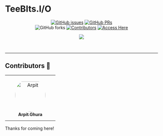 #  TeeBIts.I/O

<div align="center">

[![GitHub issues](https://img.shields.io/github/issues/TreeBitsIO/AssignmentCoreMembers?color=pink&logo=github)](https://github.com/TreeBitsIO/AssignmentCoreMembers/issues)
[![GitHub PRs](https://img.shields.io/github/issues-pr/TreeBitsIO/AssignmentCoreMembers?style=social&logo=github)](https://github.com/TreeBitsIO/AssignmentCoreMembers/pulls)          
![GitHub forks](https://img.shields.io/github/forks/TreeBitsIO/AssignmentCoreMembers?logo=git)
[![Contributors](https://img.shields.io/github/contributors/TreeBitsIO/AssignmentCoreMembers?color=2b9348)](https://github.com/TreeBitsIO/AssignmentCoreMembers/contributors")
[![Access Here](https://img.shields.io/badge/Access-Here-brightgreen?style=?style=for-the-badge)](https://typing-test-project.vercel.app/)

</div>

<p align="center">
    <a href="https://diversion.tech/">
        <img src="./assets/images/Diversion-logo.png">
    </a>
</p>
<br>

---
## Contributors 💖

<table>
<tr>
    <td align="center" style="word-wrap: break-word; width: 150.0; height: 150.0">
        <a href="https://github.com/Shantanu-Meta">
            <img src=https://avatars.githubusercontent.com/u/117648930?v=4 width="100;"  style="border-radius:50%;align-items:center;justify-content:center;overflow:hidden;padding-top:10px" alt=Arpit Ghura/>
            <br />
            <sub style="font-size:14px"><b>Arpit Ghura</b></sub>
        </a>
    </td>
</tr>
</table>


Thanks for coming here!
